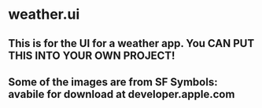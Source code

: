 # weather.ui

## This is for the UI for a weather app. You CAN PUT THIS INTO YOUR OWN PROJECT!

## Some of the images are from SF Symbols: avabile for download at developer.apple.com

